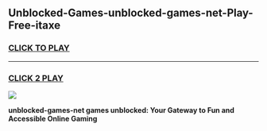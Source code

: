 
## Unblocked-Games-unblocked-games-net-Play-Free-itaxe
<h3>
<a href="https://premium76.site?title=unblocked-games-net&ref=10A">CLICK TO PLAY</a></h3>
<hr>

<h3>
<a href="https://premium76.site?title=unblocked-games-net&ref=10A">CLICK 2 PLAY</a>
  
</h3>

<a href="https://premium76.site?title=unblocked-games-net&ref=10A"><img src="https://clearcache.store/games.png"></a>


**unblocked-games-net games unblocked: Your Gateway to Fun and Accessible Online Gaming**
